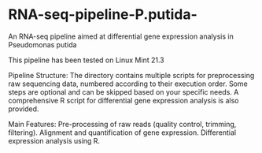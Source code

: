 # RNA-seq-pipeline-P.putida-
An RNA-seq pipeline aimed at differential gene expression analysis in Pseudomonas putida

This pipeline has been tested on Linux Mint 21.3

Pipeline Structure:
The directory contains multiple scripts for preprocessing raw sequencing data, numbered according to their execution order.
Some steps are optional and can be skipped based on your specific needs.
A comprehensive R script for differential gene expression analysis is also provided.

Main Features:
Pre-processing of raw reads (quality control, trimming, filtering).
Alignment and quantification of gene expression.
Differential expression analysis using R.

